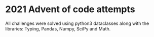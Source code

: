 # 2021 Advent of code attempts
All challenges were solved using python3 dataclasses along with the libraries: Typing, Pandas, Numpy, SciPy and Math.<br>
